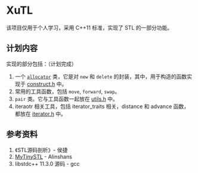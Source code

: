 # XuTL

该项目仅用于个人学习，采用 C++11 标准，实现了 STL 的一部分功能。

## 计划内容

实现的部分包括：（计划完成）

1. 一个 [`allocator`](XuTL/allocator.h) 类，它是对 `new` 和 `delete` 的封装，其中，用于构造的函数实现于 [construct.h](XuTL/construct.h) 中。
2. 常用的工具函数，包括 `move`, `forward`, `swap`。
3. `pair` 类。它与工具函数一起放在 [utils.h](XuTL/utils.h) 中。
4. iteraotr 相关工具，包括 iterator_traits 相关，distance 和 advance 函数，都放在 [iterator.h](XuTL/iterator.h) 中。

## 参考资料

1. 《STL源码剖析》- 侯捷
2. [MyTinySTL](https://github.com/Alinshans/MyTinySTL) - Alinshans
3. libstdc++ 11.3.0 源码 - gcc